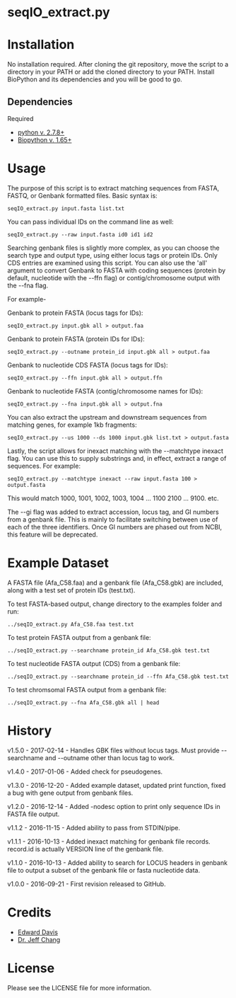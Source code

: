 # seqIO\_extract.py


# Installation

No installation required. After cloning the git repository, move the script to a directory in your PATH or add the cloned directory to your PATH. Install BioPython and its dependencies and you will be good to go. 

## Dependencies

Required 

* [python v. 2.7.8+](https://www.python.org)
* [Biopython v. 1.65+](http://biopython.org/DIST/docs/install/Installation.html#sec12)

# Usage

The purpose of this script is to extract matching sequences from FASTA, FASTQ, or Genbank formatted files. Basic syntax is:

`seqIO_extract.py input.fasta list.txt`

You can pass individual IDs on the command line as well:

`seqIO_extract.py --raw input.fasta id0 id1 id2`

Searching genbank files is slightly more complex, as you can choose the search type and output type, using either locus tags or protein IDs. Only CDS entries are examined using this script. You can also use the 'all' argument to convert Genbank to FASTA with coding sequences (protein by default, nucleotide with the --ffn flag) or contig/chromosome output with the --fna flag.

For example-

Genbank to protein FASTA (locus tags for IDs):

`seqIO_extract.py input.gbk all > output.faa`

Genbank to protein FASTA (protein IDs for IDs):

`seqIO_extract.py --outname protein_id input.gbk all > output.faa`

Genbank to nucleotide CDS FASTA (locus tags for IDs):

`seqIO_extract.py --ffn input.gbk all > output.ffn`

Genbank to nucleotide FASTA (contig/chromosome names for IDs):

`seqIO_extract.py --fna input.gbk all > output.fna`

You can also extract the upstream and downstream sequences from matching genes, for example 1kb fragments:

`seqIO_extract.py --us 1000 --ds 1000 input.gbk list.txt > output.fasta`

Lastly, the script allows for inexact matching with the --matchtype inexact flag. You can use this to supply substrings and, in effect, extract a range of sequences. For example:

`seqIO_extract.py --matchtype inexact --raw input.fasta 100 > output.fasta`

This would match 1000, 1001, 1002, 1003, 1004 ... 1100 2100 ... 9100. etc.

The --gi flag was added to extract accession, locus tag, and GI numbers from a genbank file. This is mainly to facilitate switching between use of each of the three identifiers. Once GI numbers are phased out from NCBI, this feature will be deprecated.

# Example Dataset

A FASTA file (Afa\_C58.faa) and a genbank file (Afa\_C58.gbk) are included, along with a test set of protein IDs (test.txt).

To test FASTA-based output, change directory to the examples folder and run:

`../seqIO_extract.py Afa_C58.faa test.txt`

To test protein FASTA output from a genbank file:

`../seqIO_extract.py --searchname protein_id Afa_C58.gbk test.txt`

To test nucleotide FASTA output (CDS) from a genbank file:

`../seqIO_extract.py --searchname protein_id --ffn Afa_C58.gbk test.txt`

To test chromsomal FASTA output from a genbank file:

`../seqIO_extract.py --fna Afa_C58.gbk all | head`

# History

v1.5.0 - 2017-02-14 - Handles GBK files without locus tags. Must provide --searchname and --outname other than locus tag to work.

v1.4.0 - 2017-01-06 - Added check for pseudogenes.

v1.3.0 - 2016-12-20 - Added example dataset, updated print function, fixed a bug with gene output from genbank files.

v1.2.0 - 2016-12-14 - Added -nodesc option to print only sequence IDs in FASTA file output.

v1.1.2 - 2016-11-15 - Added ability to pass from STDIN/pipe.

v1.1.1 - 2016-10-13 - Added inexact matching for genbank file records. record.id is actually VERSION line of the genbank file.

v1.1.0 - 2016-10-13 - Added ability to search for LOCUS headers in genbank file to output a subset of the genbank file or fasta nucleotide data.

v1.0.0 - 2016-09-21 - First revision released to GitHub.

# Credits

* [Edward Davis](mailto:davised.dev@gmail.com)
* [Dr. Jeff Chang](mailto:changj@science.oregonstate.edu)

# License

Please see the LICENSE file for more information.
